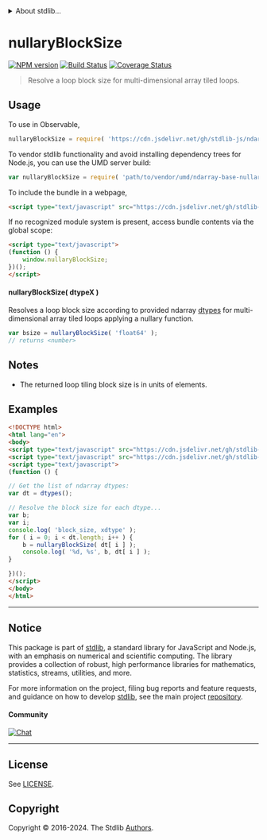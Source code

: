 <!--

@license Apache-2.0

Copyright (c) 2023 The Stdlib Authors.

Licensed under the Apache License, Version 2.0 (the "License");
you may not use this file except in compliance with the License.
You may obtain a copy of the License at

   http://www.apache.org/licenses/LICENSE-2.0

Unless required by applicable law or agreed to in writing, software
distributed under the License is distributed on an "AS IS" BASIS,
WITHOUT WARRANTIES OR CONDITIONS OF ANY KIND, either express or implied.
See the License for the specific language governing permissions and
limitations under the License.

-->


<details>
  <summary>
    About stdlib...
  </summary>
  <p>We believe in a future in which the web is a preferred environment for numerical computation. To help realize this future, we've built stdlib. stdlib is a standard library, with an emphasis on numerical and scientific computation, written in JavaScript (and C) for execution in browsers and in Node.js.</p>
  <p>The library is fully decomposable, being architected in such a way that you can swap out and mix and match APIs and functionality to cater to your exact preferences and use cases.</p>
  <p>When you use stdlib, you can be absolutely certain that you are using the most thorough, rigorous, well-written, studied, documented, tested, measured, and high-quality code out there.</p>
  <p>To join us in bringing numerical computing to the web, get started by checking us out on <a href="https://github.com/stdlib-js/stdlib">GitHub</a>, and please consider <a href="https://opencollective.com/stdlib">financially supporting stdlib</a>. We greatly appreciate your continued support!</p>
</details>

# nullaryBlockSize

[![NPM version][npm-image]][npm-url] [![Build Status][test-image]][test-url] [![Coverage Status][coverage-image]][coverage-url] <!-- [![dependencies][dependencies-image]][dependencies-url] -->

> Resolve a loop block size for multi-dimensional array tiled loops.

<!-- Section to include introductory text. Make sure to keep an empty line after the intro `section` element and another before the `/section` close. -->

<section class="intro">

</section>

<!-- /.intro -->

<!-- Package usage documentation. -->



<section class="usage">

## Usage

To use in Observable,

```javascript
nullaryBlockSize = require( 'https://cdn.jsdelivr.net/gh/stdlib-js/ndarray-base-nullary-tiling-block-size@umd/browser.js' )
```

To vendor stdlib functionality and avoid installing dependency trees for Node.js, you can use the UMD server build:

```javascript
var nullaryBlockSize = require( 'path/to/vendor/umd/ndarray-base-nullary-tiling-block-size/index.js' )
```

To include the bundle in a webpage,

```html
<script type="text/javascript" src="https://cdn.jsdelivr.net/gh/stdlib-js/ndarray-base-nullary-tiling-block-size@umd/browser.js"></script>
```

If no recognized module system is present, access bundle contents via the global scope:

```html
<script type="text/javascript">
(function () {
    window.nullaryBlockSize;
})();
</script>
```

#### nullaryBlockSize( dtypeX )

Resolves a loop block size according to provided ndarray [dtypes][@stdlib/ndarray/dtypes] for multi-dimensional array tiled loops applying a nullary function.

```javascript
var bsize = nullaryBlockSize( 'float64' );
// returns <number>
```

</section>

<!-- /.usage -->

<!-- Package usage notes. Make sure to keep an empty line after the `section` element and another before the `/section` close. -->

<section class="notes">

## Notes

-   The returned loop tiling block size is in units of elements.

</section>

<!-- /.notes -->

<!-- Package usage examples. -->

<section class="examples">

## Examples

<!-- eslint no-undef: "error" -->

```html
<!DOCTYPE html>
<html lang="en">
<body>
<script type="text/javascript" src="https://cdn.jsdelivr.net/gh/stdlib-js/ndarray-dtypes@umd/browser.js"></script>
<script type="text/javascript" src="https://cdn.jsdelivr.net/gh/stdlib-js/ndarray-base-nullary-tiling-block-size@umd/browser.js"></script>
<script type="text/javascript">
(function () {

// Get the list of ndarray dtypes:
var dt = dtypes();

// Resolve the block size for each dtype...
var b;
var i;
console.log( 'block_size, xdtype' );
for ( i = 0; i < dt.length; i++ ) {
    b = nullaryBlockSize( dt[ i ] );
    console.log( '%d, %s', b, dt[ i ] );
}

})();
</script>
</body>
</html>
```

</section>

<!-- /.examples -->

<!-- Section to include cited references. If references are included, add a horizontal rule *before* the section. Make sure to keep an empty line after the `section` element and another before the `/section` close. -->

<section class="references">

</section>

<!-- /.references -->

<!-- Section for related `stdlib` packages. Do not manually edit this section, as it is automatically populated. -->

<section class="related">

</section>

<!-- /.related -->

<!-- Section for all links. Make sure to keep an empty line after the `section` element and another before the `/section` close. -->


<section class="main-repo" >

* * *

## Notice

This package is part of [stdlib][stdlib], a standard library for JavaScript and Node.js, with an emphasis on numerical and scientific computing. The library provides a collection of robust, high performance libraries for mathematics, statistics, streams, utilities, and more.

For more information on the project, filing bug reports and feature requests, and guidance on how to develop [stdlib][stdlib], see the main project [repository][stdlib].

#### Community

[![Chat][chat-image]][chat-url]

---

## License

See [LICENSE][stdlib-license].


## Copyright

Copyright &copy; 2016-2024. The Stdlib [Authors][stdlib-authors].

</section>

<!-- /.stdlib -->

<!-- Section for all links. Make sure to keep an empty line after the `section` element and another before the `/section` close. -->

<section class="links">

[npm-image]: http://img.shields.io/npm/v/@stdlib/ndarray-base-nullary-tiling-block-size.svg
[npm-url]: https://npmjs.org/package/@stdlib/ndarray-base-nullary-tiling-block-size

[test-image]: https://github.com/stdlib-js/ndarray-base-nullary-tiling-block-size/actions/workflows/test.yml/badge.svg?branch=v0.2.0
[test-url]: https://github.com/stdlib-js/ndarray-base-nullary-tiling-block-size/actions/workflows/test.yml?query=branch:v0.2.0

[coverage-image]: https://img.shields.io/codecov/c/github/stdlib-js/ndarray-base-nullary-tiling-block-size/main.svg
[coverage-url]: https://codecov.io/github/stdlib-js/ndarray-base-nullary-tiling-block-size?branch=main

<!--

[dependencies-image]: https://img.shields.io/david/stdlib-js/ndarray-base-nullary-tiling-block-size.svg
[dependencies-url]: https://david-dm.org/stdlib-js/ndarray-base-nullary-tiling-block-size/main

-->

[chat-image]: https://img.shields.io/gitter/room/stdlib-js/stdlib.svg
[chat-url]: https://app.gitter.im/#/room/#stdlib-js_stdlib:gitter.im

[stdlib]: https://github.com/stdlib-js/stdlib

[stdlib-authors]: https://github.com/stdlib-js/stdlib/graphs/contributors

[umd]: https://github.com/umdjs/umd
[es-module]: https://developer.mozilla.org/en-US/docs/Web/JavaScript/Guide/Modules

[deno-url]: https://github.com/stdlib-js/ndarray-base-nullary-tiling-block-size/tree/deno
[deno-readme]: https://github.com/stdlib-js/ndarray-base-nullary-tiling-block-size/blob/deno/README.md
[umd-url]: https://github.com/stdlib-js/ndarray-base-nullary-tiling-block-size/tree/umd
[umd-readme]: https://github.com/stdlib-js/ndarray-base-nullary-tiling-block-size/blob/umd/README.md
[esm-url]: https://github.com/stdlib-js/ndarray-base-nullary-tiling-block-size/tree/esm
[esm-readme]: https://github.com/stdlib-js/ndarray-base-nullary-tiling-block-size/blob/esm/README.md
[branches-url]: https://github.com/stdlib-js/ndarray-base-nullary-tiling-block-size/blob/main/branches.md

[stdlib-license]: https://raw.githubusercontent.com/stdlib-js/ndarray-base-nullary-tiling-block-size/main/LICENSE

[@stdlib/ndarray/dtypes]: https://github.com/stdlib-js/ndarray-dtypes/tree/umd

</section>

<!-- /.links -->

